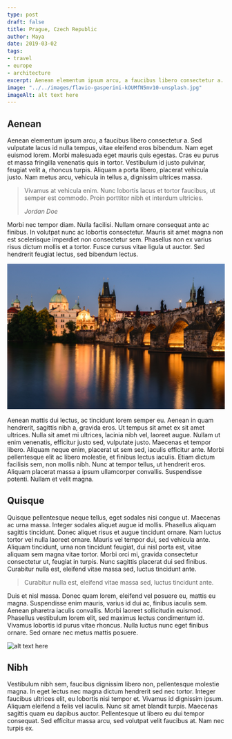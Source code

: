 ```yaml
---
type: post
draft: false
title: Prague, Czech Republic
author: Maya
date: 2019-03-02
tags:
- travel
- europe
- architecture
excerpt: Aenean elementum ipsum arcu, a faucibus libero consectetur a. Sed vulputate lacus id nulla tempus, vitae eleifend eros bibendum. Nam eget euismod lorem.
image: "../../images/flavio-gasperini-kOUMfN5mv10-unsplash.jpg"
imageAlt: alt text here
---
```


## Aenean

Aenean elementum ipsum arcu, a faucibus libero consectetur a. Sed vulputate lacus id nulla tempus, vitae eleifend eros bibendum. Nam eget euismod lorem. Morbi malesuada eget mauris quis egestas. Cras eu purus et massa fringilla venenatis quis in tortor. Vestibulum id justo pulvinar, feugiat velit a, rhoncus turpis. Aliquam a porta libero, placerat vehicula justo. Nam metus arcu, vehicula in tellus a, dignissim ultrices massa.

> Vivamus at vehicula enim. Nunc lobortis lacus et tortor faucibus, ut semper est commodo. Proin porttitor nibh et interdum ultricies.
>
> <cite>Jordan Doe</cite>

Morbi nec tempor diam. Nulla facilisi. Nullam ornare consequat ante ac finibus. In volutpat nunc ac lobortis consectetur. Mauris sit amet magna non est scelerisque imperdiet non consectetur sem. Phasellus non ex varius risus dictum mollis et a tortor. Fusce cursus vitae ligula ut auctor. Sed hendrerit feugiat lectus, sed bibendum lectus.

![alt text here](../../images/dmitry-goykolov-q0AtbGIOb5k-unsplash.jpg)

Aenean mattis dui lectus, ac tincidunt lorem semper eu. Aenean in quam hendrerit, sagittis nibh a, gravida eros. Ut tempus sit amet ex sit amet ultrices. Nulla sit amet mi ultrices, lacinia nibh vel, laoreet augue. Nullam ut enim venenatis, efficitur justo sed, vulputate justo. Maecenas et tempor libero. Aliquam neque enim, placerat ut sem sed, iaculis efficitur ante. Morbi pellentesque elit ac libero molestie, et finibus lectus iaculis. Etiam dictum facilisis sem, non mollis nibh. Nunc at tempor tellus, ut hendrerit eros. Aliquam placerat massa a ipsum ullamcorper convallis. Suspendisse potenti. Nullam et velit magna.

## Quisque

Quisque pellentesque neque tellus, eget sodales nisi congue ut. Maecenas ac urna massa. Integer sodales aliquet augue id mollis. Phasellus aliquam sagittis tincidunt. Donec aliquet risus et augue tincidunt ornare. Nam luctus tortor vel nulla laoreet ornare. Mauris vel tempor dui, sed vehicula ante. Aliquam tincidunt, urna non tincidunt feugiat, dui nisl porta est, vitae aliquam sem magna vitae tortor. Morbi orci mi, gravida consectetur consectetur ut, feugiat in turpis. Nunc sagittis placerat dui sed finibus. Curabitur nulla est, eleifend vitae massa sed, luctus tincidunt ante.

> Curabitur nulla est, eleifend vitae massa sed, luctus tincidunt ante.

Duis et nisl massa. Donec quam lorem, eleifend vel posuere eu, mattis eu magna. Suspendisse enim mauris, varius id dui ac, finibus iaculis sem. Aenean pharetra iaculis convallis. Morbi laoreet sollicitudin euismod. Phasellus vestibulum lorem elit, sed maximus lectus condimentum id. Vivamus lobortis id purus vitae rhoncus. Nulla luctus nunc eget finibus ornare. Sed ornare nec metus mattis posuere.

![alt text here](../../images/dmitry-goykolov-X8Vo9rGVPS8-unsplash.jpg)

## Nibh

Vestibulum nibh sem, faucibus dignissim libero non, pellentesque molestie magna. In eget lectus nec magna dictum hendrerit sed nec tortor. Integer faucibus ultrices elit, eu lobortis nisi tempor et. Vivamus id dignissim ipsum. Aliquam eleifend a felis vel iaculis. Nunc sit amet blandit turpis. Maecenas sagittis quam eu dapibus auctor. Pellentesque ut libero eu dui tempor consequat. Sed efficitur massa arcu, sed volutpat velit faucibus at. Nam nec turpis ex.